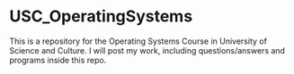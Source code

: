 # USC_OperatingSystems
This is a repository for the Operating Systems Course in University of Science and Culture.
I will post my work, including questions/answers and programs inside this repo.
